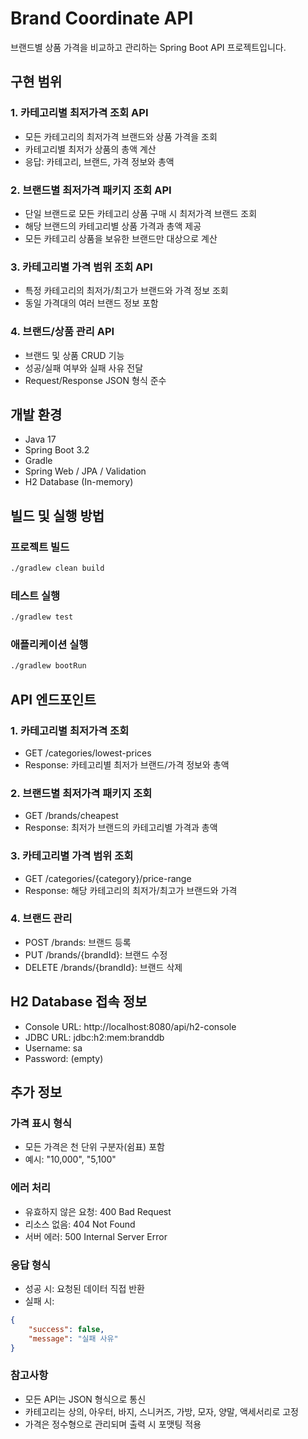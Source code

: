 # Brand Coordinate API

브랜드별 상품 가격을 비교하고 관리하는 Spring Boot API 프로젝트입니다.

## 구현 범위

### 1. 카테고리별 최저가격 조회 API
- 모든 카테고리의 최저가격 브랜드와 상품 가격을 조회
- 카테고리별 최저가 상품의 총액 계산
- 응답: 카테고리, 브랜드, 가격 정보와 총액

### 2. 브랜드별 최저가격 패키지 조회 API
- 단일 브랜드로 모든 카테고리 상품 구매 시 최저가격 브랜드 조회
- 해당 브랜드의 카테고리별 상품 가격과 총액 제공
- 모든 카테고리 상품을 보유한 브랜드만 대상으로 계산

### 3. 카테고리별 가격 범위 조회 API
- 특정 카테고리의 최저가/최고가 브랜드와 가격 정보 조회
- 동일 가격대의 여러 브랜드 정보 포함

### 4. 브랜드/상품 관리 API
- 브랜드 및 상품 CRUD 기능
- 성공/실패 여부와 실패 사유 전달
- Request/Response JSON 형식 준수

## 개발 환경
- Java 17
- Spring Boot 3.2
- Gradle
- Spring Web / JPA / Validation
- H2 Database (In-memory)

## 빌드 및 실행 방법

### 프로젝트 빌드
```bash
./gradlew clean build
```

### 테스트 실행
```bash
./gradlew test
```

### 애플리케이션 실행
```bash
./gradlew bootRun
```

## API 엔드포인트

### 1. 카테고리별 최저가격 조회
- GET /categories/lowest-prices
- Response: 카테고리별 최저가 브랜드/가격 정보와 총액

### 2. 브랜드별 최저가격 패키지 조회
- GET /brands/cheapest
- Response: 최저가 브랜드의 카테고리별 가격과 총액

### 3. 카테고리별 가격 범위 조회
- GET /categories/{category}/price-range
- Response: 해당 카테고리의 최저가/최고가 브랜드와 가격

### 4. 브랜드 관리
- POST /brands: 브랜드 등록
- PUT /brands/{brandId}: 브랜드 수정
- DELETE /brands/{brandId}: 브랜드 삭제

## H2 Database 접속 정보
- Console URL: http://localhost:8080/api/h2-console
- JDBC URL: jdbc:h2:mem:branddb
- Username: sa
- Password: (empty)

## 추가 정보

### 가격 표시 형식
- 모든 가격은 천 단위 구분자(쉼표) 포함
- 예시: "10,000", "5,100"

### 에러 처리
- 유효하지 않은 요청: 400 Bad Request
- 리소스 없음: 404 Not Found
- 서버 에러: 500 Internal Server Error

### 응답 형식
- 성공 시: 요청된 데이터 직접 반환
- 실패 시: 
```json
{
    "success": false,
    "message": "실패 사유"
}
```

### 참고사항
- 모든 API는 JSON 형식으로 통신
- 카테고리는 상의, 아우터, 바지, 스니커즈, 가방, 모자, 양말, 액세서리로 고정
- 가격은 정수형으로 관리되며 출력 시 포맷팅 적용